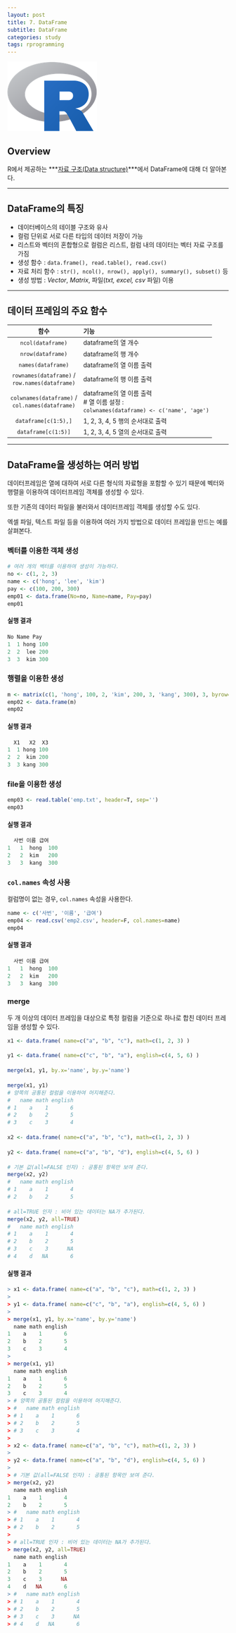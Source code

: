 ```yaml
---
layout: post
title: 7. DataFrame
subtitle: DataFrame
categories: study
tags: rprogramming
---
```


![r](/assets/img/logo/r-logo.png)

## Overview

R에서 제공하는 ***[자료 구조(Data structure)](/study/2019/10/07/r_005_data_structure/)***에서 DataFrame에 대해 더 알아본다.

***

## DataFrame의 특징

- 데이터베이스의 테이블 구조와 유사
- 컬럼 단위로 서로 다른 타입의 데이터 저장이 가능
- 리스트와 벡터의 혼합형으로 컬럼은 리스트, 컬럼 내의 데이터는 벡터 자료 구조를 가짐
- 생성 함수 : `data.frame(), read.table(), read.csv()`
- 자료 처리 함수 : `str(), ncol(), nrow(), apply(), summary(), subset()` 등
- 생성 방법 : *Vector*, *Matrix*, 파일(*txt, excel, csv* 파일) 이용

***

## 데이터 프레임의 주요 함수

| 함수 | 기능 |
|:----------:|:-----------|
| `ncol(dataframe)` | dataframe의 열 개수 |
| `nrow(dataframe)` | dataframe의 행 개수 |
| `names(dataframe)` | dataframe의 열 이름 출력 |
| `rownames(dataframe)` /<br>`row.names(dataframe)` | dataframe의 행 이름 출력 |
| `colwnames(dataframe)` /<br>`col.names(dataframe)` | dataframe의 열 이름 출력<br># 열 이름 설정 :<br>`colwnames(dataframe) <- c('name', 'age')` |
| `dataframe[c(1:5),]` | 1, 2, 3, 4, 5 행의 순서대로 출력 |
| `dataframe[c(1:5)]` | 1, 2, 3, 4, 5 열의 순서대로 출력 |

***

## DataFrame을 생성하는 여러 방법

데이터프레임은 열에 대하여 서로 다른 형식의 자료형을 포함할 수 있기 때문에 벡터와 행렬을 이용하여 데이터프레임 객체를 생성할 수 있다.

또한 기존의 데이터 파일을 불러와서 데이터프레임 객체를 생성할 수도 있다.

엑셀 파일, 텍스트 파일 등을 이용하여 여러 가지 방법으로 데이터 프레임을 만드는 예를 살펴본다.

### 벡터를 이용한 객체 생성

```R
# 여러 개의 벡터를 이용하여 생성이 가능하다.
no <- c(1, 2, 3)
name <- c('hong', 'lee', 'kim')
pay <- c(100, 200, 300)
emp01 <- data.frame(No=no, Name=name, Pay=pay)
emp01
```

#### 실행 결과
```R
No Name Pay
1  1 hong 100
2  2  lee 200
3  3  kim 300
```

### 행렬을 이용한 생성

```R
m <- matrix(c(1, 'hong', 100, 2, 'kim', 200, 3, 'kang', 300), 3, byrow=T)
emp02 <- data.frame(m)
emp02
```

#### 실행 결과

```R
  X1   X2  X3
1  1 hong 100
2  2  kim 200
3  3 kang 300
```

### file을 이용한 생성

```R
emp03 <- read.table('emp.txt', header=T, sep='')
emp03
```

#### 실행 결과

```R
  사번 이름 급여
1   1  hong  100
2   2  kim   200
3   3  kang  300
```

### `col.names` 속성 사용

컬럼명이 없는 경우, `col.names` 속성을 사용한다.

```R
name <- c('사번', '이름', '급여')
emp04 <- read.csv('emp2.csv', header=F, col.names=name)
emp04
```

#### 실행 결과

```R
  사번 이름 급여
1   1  hong  100
2   2  kim   200
3   3  kang  300
```

### merge

두 개 이상의 데이터 프레임을 대상으로 특정 컬럼을 기준으로 하나로 합친 데이터 프레임을 생성할 수 있다. 

```R
x1 <- data.frame( name=c("a", "b", "c"), math=c(1, 2, 3) )
 
y1 <- data.frame( name=c("c", "b", "a"), english=c(4, 5, 6) )

merge(x1, y1, by.x='name', by.y='name') 

merge(x1, y1)
# 양쪽의 공통된 컬럼을 이용하여 머지해준다.
#   name math english
# 1    a    1       6
# 2    b    2       5
# 3    c    3       4
 
x2 <- data.frame( name=c("a", "b", "c"), math=c(1, 2, 3) )
 
y2 <- data.frame( name=c("a", "b", "d"), english=c(4, 5, 6) )
 
# 기본 값(all=FALSE 인자) : 공통된 항목만 보여 준다.
merge(x2, y2)
#   name math english
# 1    a    1       4
# 2    b    2       5
 
# all=TRUE 인자 : 비어 있는 데이터는 NA가 추가된다.
merge(x2, y2, all=TRUE)
#   name math english
# 1    a    1       4
# 2    b    2       5
# 3    c    3      NA
# 4    d   NA       6
```

#### 실행 결과
```R
> x1 <- data.frame( name=c("a", "b", "c"), math=c(1, 2, 3) )
>  
> y1 <- data.frame( name=c("c", "b", "a"), english=c(4, 5, 6) )
> 
> merge(x1, y1, by.x='name', by.y='name') 
  name math english
1    a    1       6
2    b    2       5
3    c    3       4
> 
> merge(x1, y1)
  name math english
1    a    1       6
2    b    2       5
3    c    3       4
> # 양쪽의 공통된 컬럼을 이용하여 머지해준다.
> #   name math english
> # 1    a    1       6
> # 2    b    2       5
> # 3    c    3       4
>  
> x2 <- data.frame( name=c("a", "b", "c"), math=c(1, 2, 3) )
>  
> y2 <- data.frame( name=c("a", "b", "d"), english=c(4, 5, 6) )
>  
> # 기본 값(all=FALSE 인자) : 공통된 항목만 보여 준다.
> merge(x2, y2)
  name math english
1    a    1       4
2    b    2       5
> #   name math english
> # 1    a    1       4
> # 2    b    2       5
>  
> # all=TRUE 인자 : 비어 있는 데이터는 NA가 추가된다.
> merge(x2, y2, all=TRUE)
  name math english
1    a    1       4
2    b    2       5
3    c    3      NA
4    d   NA       6
> #   name math english
> # 1    a    1       4
> # 2    b    2       5
> # 3    c    3      NA
> # 4    d   NA       6
```